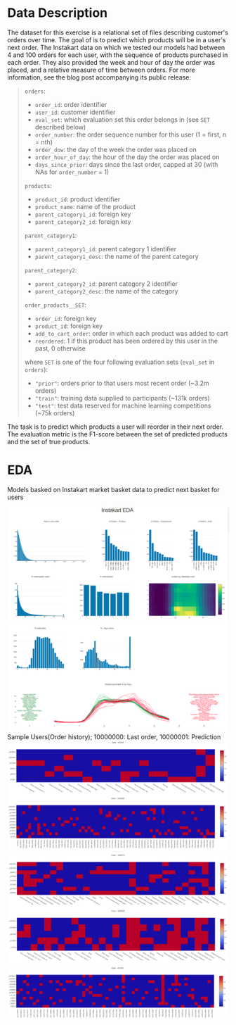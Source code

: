 # Data Description

The dataset for this exercise is a relational set of files describing customer's orders over time. The goal of is to predict which products will be in a user's next order. 
The Instakart data on which we tested our models had between 4 and 100 orders for each user, with the sequence of products purchased in each order. They also provided the week and hour of day the order was placed, and a relative measure of time between orders. For more information, see the blog post accompanying its public release.

 > `orders`:
 > * `order_id`: order identifier
 > * `user_id`: customer identifier
 > * `eval_set`: which evaluation set this order belongs in (see `SET` described below)
 > * `order_number`: the order sequence number for this user (1 = first, n = nth)
 > * `order_dow`: the day of the week the order was placed on
 > * `order_hour_of_day`: the hour of the day the order was placed on
 > * `days_since_prior`: days since the last order, capped at 30 (with NAs for `order_number` = 1)
 >
 > `products`:
 > * `product_id`: product identifier
 > * `product_name`: name of the product
 > * `parent_category1_id`: foreign key
 > * `parent_category2_id`: foreign key
 >
 > `parent_category1`:
 > * `parent_category1_id`: parent category 1 identifier
 > * `parent_category1_desc`: the name of the parent category
 >
 > `parent_category2`:
 > * `parent_category2_id`: parent category 2 identifier
 > * `parent_category2_desc`: the name of the category
 >
 > `order_products__SET`:
 > * `order_id`: foreign key
 > * `product_id`: foreign key
 > * `add_to_cart_order`: order in which each product was added to cart
 > * `reordered`: 1 if this product has been ordered by this user in the past, 0 otherwise
 >
 > where `SET` is one of the four following evaluation sets (`eval_set` in `orders`):
 > * `"prior"`: orders prior to that users most recent order (~3.2m orders)
 > * `"train"`: training data supplied to participants (~131k orders)
 > * `"test"`: test data reserved for machine learning competitions (~75k orders)

The task is to predict which products a user will reorder in their next order. The evaluation metric is the F1-score between the set of predicted products and the set of true products.

# EDA
Models basked on Instakart market basket data to predict next basket for users

![sc1](pics/sc1.png)
![sc2](pics/sc2.png)
Sample Users(Order history); 10000000: Last order, 10000001: Prediction
![sc3](pics/sc3.png)
![sc4](pics/sc4.png)
![sc5](pics/sc5.png)

